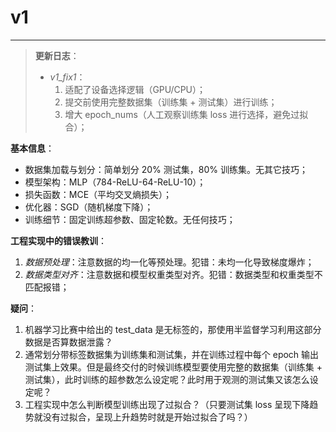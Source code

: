 # v1
------

> **更新日志**：
> - *v1_fix1*：
>   1. 适配了设备选择逻辑（GPU/CPU）；
>   2. 提交前使用完整数据集（训练集 + 测试集）进行训练；
>   3. 增大 epoch_nums（人工观察训练集 loss 进行选择，避免过拟合）；

**基本信息**：
- 数据集加载与划分：简单划分 $20\%$ 测试集，$80\%$ 训练集。无其它技巧；
- 模型架构：MLP（784-ReLU-64-ReLU-10）；
- 损失函数：MCE（平均交叉熵损失）；
- 优化器：SGD（随机梯度下降）；
- 训练细节：固定训练超参数、固定轮数。无任何技巧；

**工程实现中的错误教训**：
1. *数据预处理*：注意数据的均一化等预处理。犯错：未均一化导致梯度爆炸；
2. *数据类型对齐*：注意数据和模型权重类型对齐。犯错：数据类型和权重类型不匹配报错；

**疑问**：
1. 机器学习比赛中给出的 test_data 是无标签的，那使用半监督学习利用这部分数据是否算数据泄露？
2. 通常划分带标签数据集为训练集和测试集，并在训练过程中每个 epoch 输出测试集上效果。但是最终交付的时候训练模型要使用完整的数据集（训练集 + 测试集），此时训练的超参数怎么设定呢？此时用于观测的测试集又该怎么设定呢？
3. 工程实现中怎么判断模型训练出现了过拟合？（只要测试集 loss 呈现下降趋势就没有过拟合，呈现上升趋势时就是开始过拟合了吗？）







